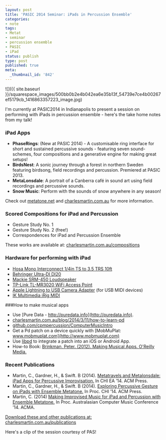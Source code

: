 ```yaml
---
layout: post
title: 'PASIC 2014 Seminar: iPads in Percussion Ensemble'
categories:
- note
tags:
- Metat
- seminar
- percussion ensemble
- PASIC
- iPad
status: publish
type: post
published: true
meta:
  _thumbnail_id: '842'
---
```


![]({{ site.baseurl }}/squarespace_images/500bb0b2e4b042ea6e35b13f_54739e7ce4b00267ef5179cb_1416863357223_image.jpg)

I'm currently at PASIC2014 in Indianapolis to present a session on performing with iPads in percussion ensemble - here's the take home notes from my talk!

### iPad Apps

* **PhaseRings**: (New at PASIC 2014) - A customisable ring interface for short and sustained percussive sounds - featuring seven sound-schemes, four compositions and a generative engine for making great setups!
* **BirdsNest**: A sonic journey through a forest in northern Sweden featuring birdsong, field recordings and percussion. Premiered at PASIC 2013.
* **MetaLonsdale**: A portrait of a Canberra café in sound art using field recordings and percussive sounds.
* **Snow Music**: Perform with the sounds of snow anywhere in any season!

Check out [metatone.net](http://metatone.net) and [charlesmartin.com.au](http://charlesmartin.com.au) for more information.

### Scored Compositions for iPad and Percussion

* Gesture Study No. 1
* Gesture Study No. 2 (free!)
* Correspondences for iPad and Percussion Ensemble

These works are available at: [charlesmartin.com.au/compositions](http://charlesmartin.com.au/compositions)

### Hardware for performing with iPad

* [Hosa Mono Interconnect 1/4in TS to 3.5 TRS 10ft](http://hosatech.com/product/cmp-100/)
* [Behringer Ultra-DI DI20](http://www.behringer.com/EN/Products/DI20.aspx)
* [Mackie SRM-450 Loudspeaker](http://www.mackie.com/products/srmv2series/splash.html)
* [TP-Link TL-MR3020 WiFi Access Point](http://www.amazon.com/TP-LINK-TL-MR3020-Wireless-Portable-Router/dp/B00634PLTW)
* [Apple Lightning to USB Camera Adapter](http://store.apple.com/us/product/MD821ZM/A/lightning-to-usb-camera-adapter) (for USB MIDI devices)
* [IK Multimedia iRig MIDI](http://www.ikmultimedia.com/products/irigmidi2/)

###How to make musical apps

* Use [Pure Data - http://puredata.info](http://puredata.info).
* [charlesmartin.com.au/blog/2014/3/11/how-to-learn-pd](http://charlesmartin.com.au/blog/2014/3/11/how-to-learn-pd)
* [github.com/cpmpercussion/ComputerMusicIntro](http://github.com/cpmpercussion/ComputerMusicIntro)
* Get a Pd patch on a device quickly with [MobMuPlat: www.mobmuplat.com](http://www.mobmuplat.com)
* Use [libpd](http://libpd.cc) to integrate a patch into an iOS or Android App.
* How-to Book: [Brinkman, Peter. (2012). Making Musical Apps. O'Reilly Media.](http://shop.oreilly.com/product/0636920022503.do)

### Recent Publications

* Martin, C., Gardner, H., & Swift. B (2014). [Metatravels and Metalonsdale: iPad Apps for Percussive Improvisation.](http://charlesmartin.com.au/s/Martin-Metatravels-and-Metalonsdale-Ipad-Apps-for-Percussive.pdf) In CHI EA ’14. ACM Press.
* Martin, C., Gardner, H., & Swift. B (2014). [Exploring Percussive Gesture on iPads with Ensemble Metatone.](http://charlesmartin.com.au/s/Martin-Exploring-Percussive-Gesture-on-iPads-with.pdf) In Proc. CHI ’14. ACM Press.
* Martin, C. (2014) [Making Improvised Music for iPad and Percussion with Ensemble Metatone.](http://charlesmartin.com.au/s/Martin-Making-Improvised-Music-for-iPad-and-Percussion.pdf) In Proc. Australasian Computer Music Conference ’14. ACMA.

[Download these and other publications at: charlesmartin.com.au/publications](http://charlesmartin.com.au/publications/)

Here's a clip of the session courtesy of PAS!
